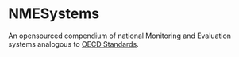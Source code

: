 # NMESystems
An opensourced compendium of national Monitoring and Evaluation systems analogous to [OECD Standards](https://www.oecd-ilibrary.org/docserver/da48ce17-en.pdf). 
